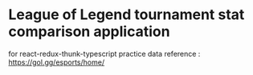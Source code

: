 # League of Legend tournament stat comparison application

for react-redux-thunk-typescript practice
data reference : https://gol.gg/esports/home/